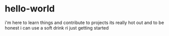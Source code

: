 # hello-world
i'm here to learn things and contribute to projects
its really hot out and to be honest i can use a soft drink ri
just getting started
